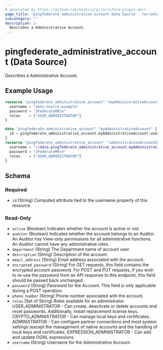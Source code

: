 ```yaml
---
# generated by https://github.com/hashicorp/terraform-plugin-docs
page_title: "pingfederate_administrative_account Data Source - terraform-provider-pingfederate"
subcategory: ""
description: |-
  Describes a Administrative Account.
---
```


# pingfederate_administrative_account (Data Source)

Describes a Administrative Account.

## Example Usage

```terraform
resource "pingfederate_administrative_account" "myAdministrativeAccount" {
  username = "data-source-example"
  password = "2FederateM0re"
  roles    = ["USER_ADMINISTRATOR"]
}

data "pingfederate_administrative_account" "myAdministrativeAccount" {
  id = pingfederate_administrative_account.myAdministrativeAccount.username
}
resource "pingfederate_administrative_account" "administrativeAccountExample" {
  username = "${data.pingfederate_administrative_account.myAdministrativeAccount.id}-new"
  password = "2FederateM0re"
  roles    = ["USER_ADMINISTRATOR"]
}
```

<!-- schema generated by tfplugindocs -->
## Schema

### Required

- `id` (String) Computed attribute tied to the username property of this resource

### Read-Only

- `active` (Boolean) Indicates whether the account is active or not.
- `auditor` (Boolean) Indicates whether the account belongs to an Auditor. An Auditor has View-only permissions for all administrative functions. An Auditor cannot have any administrative roles.
- `department` (String) The Department name of account user.
- `description` (String) Description of the account.
- `email_address` (String) Email address associated with the account.
- `encrypted_password` (String) For GET requests, this field contains the encrypted account password. For POST and PUT requests, if you wish to re-use the password from an API response to this endpoint, this field should be passed back unchanged.
- `password` (String) Password for the Account. This field is only applicable during a POST operation.
- `phone_number` (String) Phone number associated with the account.
- `roles` (Set of String) Roles available for an administrator. USER_ADMINISTRATOR - Can create, deactivate or delete accounts and reset passwords. Additionally, install replacement license keys. CRYPTO_ADMINISTRATOR - Can manage local keys and certificates. ADMINISTRATOR - Can configure partner connections and most system settings (except the management of native accounts and the handling of local keys and certificates. EXPRESSION_ADMINISTRATOR - Can add and update OGNL expressions.
- `username` (String) Username for the Administrative Account.
